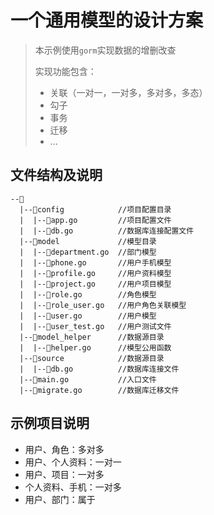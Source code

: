 # 一个通用模型的设计方案

> 本示例使用`gorm`实现数据的增删改查
>
> 实现功能包含：
>
> - 关联（一对一，一对多，多对多，多态）
> - 勾子
> - 事务
> - 迁移
> - ...

## 文件结构及说明
```
--📁
  |--📁config            //项目配置目录
  |  |--📄app.go         //项目配置文件
  |  |--📄db.go          //数据库连接配置文件
  |--📁model             //模型目录
  |  |--📄department.go  //部门模型
  |  |--📄phone.go       //用户手机模型
  |  |--📄profile.go     //用户资料模型
  |  |--📄project.go     //用户项目模型
  |  |--📄role.go        //角色模型
  |  |--📄role_user.go   //用户角色关联模型
  |  |--📄user.go        //用户模型
  |  |--📄user_test.go   //用户测试文件
  |--📁model_helper      //数据源目录
  |  |--📄helper.go      //模型公用函数
  |--📁source            //数据源目录
  |  |--📄db.go          //数据库连接文件
  |--📄main.go           //入口文件
  |--📄migrate.go        //数据库迁移文件
```
## 示例项目说明
- 用户、角色：多对多
- 用户、个人资料：一对一
- 用户、项目：一对多
- 个人资料、手机：一对多
- 用户、部门：属于
